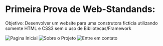 # Primeira Prova de Web-Standands: 

Objetivo: Desenvolver um website para uma construtora ficticia utilizando somente HTML e CSS3 sem o uso de Bibliotecas/Framework

![Pagina Inicial](https://i.imgur.com/rRcUW36.jpg)
![Sobre o Projeto](https://i.imgur.com/B4mlI1l.png)
![Entre em contato](https://i.imgur.com/YwOAarE.png)
